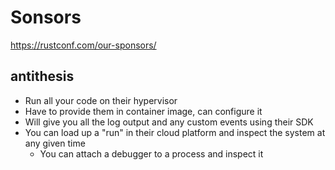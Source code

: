 # Sonsors

https://rustconf.com/our-sponsors/

## antithesis

* Run all your code on their hypervisor
* Have to provide them in container image, can configure it
* Will give you all the log output and any custom events using their SDK
* You can load up a "run" in their cloud platform and inspect the system at any given time
  * You can attach a debugger to a process and inspect it